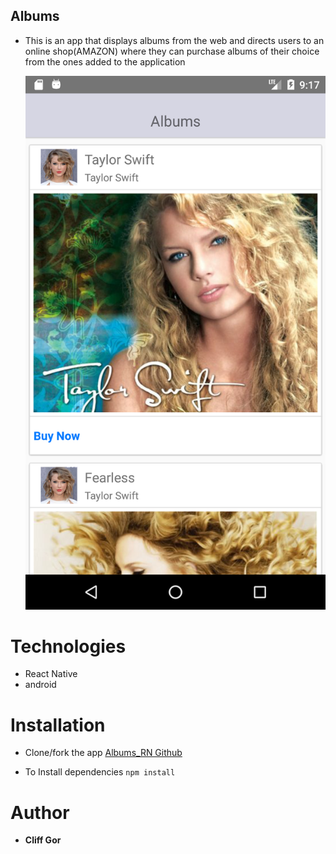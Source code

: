 ## Albums
- This is an app that displays albums from the web and directs users to an online shop(AMAZON) where they can purchase albums of their choice from the ones added to the application

	![Albums_rn](src/screenshot/Albums_RN.png)

# Technologies

- React Native
- android 

# Installation

- Clone/fork the app [Albums_RN Github](https://github.com/cliffgor/Albums_RN.git)

- To Install dependencies `npm install`

# Author 

- **Cliff Gor**